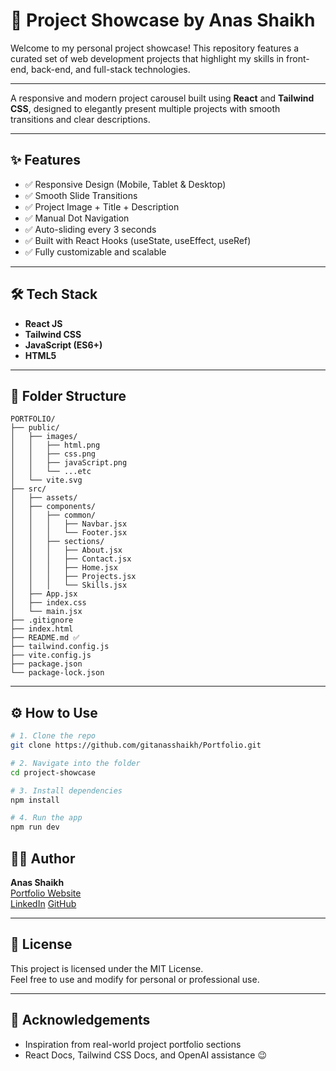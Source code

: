 # 🚀 Project Showcase by Anas Shaikh

Welcome to my personal project showcase! This repository features a curated set of web development projects that highlight my skills in front-end, back-end, and full-stack technologies.

---

A responsive and modern project carousel built using **React** and **Tailwind CSS**, designed to elegantly present multiple projects with smooth transitions and clear descriptions.

---

## ✨ Features

- ✅ Responsive Design (Mobile, Tablet & Desktop)
- ✅ Smooth Slide Transitions
- ✅ Project Image + Title + Description
- ✅ Manual Dot Navigation
- ✅ Auto-sliding every 3 seconds
- ✅ Built with React Hooks (useState, useEffect, useRef)
- ✅ Fully customizable and scalable

---

## 🛠️ Tech Stack

- **React JS**
- **Tailwind CSS**
- **JavaScript (ES6+)**
- **HTML5**

---

## 📁 Folder Structure

```
PORTFOLIO/
├── public/
│   ├── images/
│   │   ├── html.png
│   │   ├── css.png
│   │   ├── javaScript.png
│   │   └── ...etc
│   └── vite.svg
├── src/
│   ├── assets/
│   ├── components/
│   │   ├── common/
│   │   │   ├── Navbar.jsx
│   │   │   └── Footer.jsx
│   │   ├── sections/
│   │   │   ├── About.jsx
│   │   │   ├── Contact.jsx
│   │   │   ├── Home.jsx
│   │   │   ├── Projects.jsx
│   │   │   └── Skills.jsx
│   ├── App.jsx
│   ├── index.css
│   └── main.jsx
├── .gitignore
├── index.html
├── README.md ✅
├── tailwind.config.js
├── vite.config.js
├── package.json
└── package-lock.json

```

---

## ⚙️ How to Use

```bash
# 1. Clone the repo
git clone https://github.com/gitanasshaikh/Portfolio.git

# 2. Navigate into the folder
cd project-showcase

# 3. Install dependencies
npm install

# 4. Run the app
npm run dev
```


## 🧑‍💻 Author

**Anas Shaikh**  
[Portfolio Website](https://anasportfolio41.netlify.app)  
[LinkedIn](https://www.linkedin.com/in/anasshaikh41/) 
[GitHub](https://github.com/gitanasshaikh)

---

## 📄 License

This project is licensed under the MIT License.  
Feel free to use and modify for personal or professional use.

---

## 🙌 Acknowledgements

- Inspiration from real-world project portfolio sections
- React Docs, Tailwind CSS Docs, and OpenAI assistance 😉

